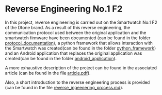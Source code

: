# Reverse Engineering No.1 F2
In this project, reverse engineering is carried out on the Smartwatch No.1 F2 of the Dtone brand.
As a result of this reverse engineering, the communication protocol used between the original application and the smartwatch firmware have been documented (can be found in the folder [protocol_documentation](./protocol_documentation)), a python framework that allows interaction with the Smartwatch was created(can be found in the folder [python_framework](./python_framework)) and an Android application that replaces the original application was created(can be found in the folder [android_application](./android_application)).

A more exhaustive description of the project can be found in the associated article (can be found in the file [article.pdf](./article.pdf)).

Also, a short introduction to the reverse engineering process is provided (can be found in the file [reverse_ingeenering_process.md](./reverse_ingeenering_process.md)).
